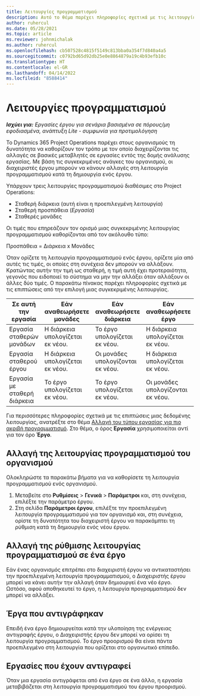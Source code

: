 ```yaml
---
title: Λειτουργίες προγραμματισμού
description: Αυτό το θέμα παρέχει πληροφορίες σχετικά με τις λειτουργίες προγραμματισμού.
author: ruhercul
ms.date: 05/28/2021
ms.topic: article
ms.reviewer: johnmichalak
ms.author: ruhercul
ms.openlocfilehash: cb507528c4815f5149c813bba0a354f7d840a4a5
ms.sourcegitcommit: c0792bd65d92db25e0e8864879a19c4b93efb10c
ms.translationtype: HT
ms.contentlocale: el-GR
ms.lasthandoff: 04/14/2022
ms.locfileid: "8588414"
---
```

# <a name="scheduling-modes"></a>Λειτουργίες προγραμματισμού

_**Ισχύει για:** Εργασίες έργου για σενάρια βασισμένα σε πόρους/μη εφοδιασμένα, ανάπτυξη Lite - συμφωνία για προτιμολόγηση_


Το Dynamics 365 Project Operations παρέχει στους οργανισμούς τη δυνατότητα να καθορίζουν τον τρόπο με τον οποίο διαχειρίζονται τις αλλαγές σε βασικές μεταβλητές σε εργασίες εντός της δομής ανάλυσης εργασίας. Με βάση τις συγκεκριμένες ανάγκες του οργανισμού, οι διαχειριστές έργου μπορούν να κάνουν αλλαγές στη λειτουργία προγραμματισμού κατά τη δημιουργία ενός έργου.

Υπάρχουν τρεις λειτουργίες προγραμματισμού διαθέσιμες στο Project Operations:

  - Σταθερή διάρκεια (αυτή είναι η προεπιλεγμένη λειτουργία)
  - Σταθερή προσπάθεια (*Εργασία*)
  - Σταθερές μονάδες

Οι τιμές που επηρεάζουν τον ορισμό μιας συγκεκριμένης λειτουργίας προγραμματισμού καθορίζονται από τον ακόλουθο τύπο:

  Προσπάθεια = Διάρκεια x Μονάδες

Όταν ορίζετε τη λειτουργία προγραμματισμού ενός έργου, ορίζετε μία από αυτές τις τιμές, οι οποίες στη συνέχεια δεν μπορούν να αλλάξουν. Κρατώντας αυτήν την τιμή ως σταθερή, η τιμή αυτή έχει προτεραιότητα, γεγονός που ειδοποιεί το σύστημα να μην την αλλάξει όταν αλλάξουν οι άλλες δύο τιμές. Ο παρακάτω πίνακας παρέχει πληροφορίες σχετικά με τις επιπτώσεις από την επιλογή μιας συγκεκριμένης λειτουργίας.

| **Σε αυτή την εργασία**             | **Εάν αναθεωρήσετε μονάδες**   | **Εάν αναθεωρήσετε διάρκεια** | **Εάν αναθεωρήσετε έργο**  |
|----------------------|---------------------------|----------------------------|---------------------------|
| Εργασία σταθερών μονάδων     | Η διάρκεια υπολογίζεται εκ νέου. | Το έργο υπολογίζεται εκ νέου.    | Η διάρκεια υπολογίζεται εκ νέου. |
| Εργασία σταθερού έργου    | Η διάρκεια υπολογίζεται εκ νέου. | Οι μονάδες υπολογίζονται εκ νέου.    | Η διάρκεια υπολογίζεται εκ νέου. |
| Εργασία με σταθερή διάρκεια  | Το έργο υπολογίζεται εκ νέου.   | Το έργο υπολογίζεται εκ νέου.    | Οι μονάδες υπολογίζονται εκ νέου.   |

Για περισσότερες πληροφορίες σχετικά με τις επιπτώσεις μιας δεδομένης λειτουργίας, ανατρέξτε στο θέμα [Αλλαγή του τύπου εργασίας για πιο ακριβή προγραμματισμό](https://support.microsoft.com/en-us/office/change-the-task-type-for-more-accurate-scheduling-b0b969ad-45bc-4e9e-8967-435587548a72). Στο θέμα, ο όρος **Εργασία** χρησιμοποιείται αντί για τον όρο **Έργο**.

## <a name="change-the-organizations-scheduling-mode"></a>Αλλαγή της λειτουργίας προγραμματισμού του οργανισμού

Ολοκληρώστε τα παρακάτω βήματα για να καθορίσετε τη λειτουργία προγραμματισμού ενός οργανισμού.

1. Μεταβείτε στο **Ρυθμίσεις** \> **Γενικά** \> **Παράμετροι** και, στη συνέχεια, επιλέξτε την παράμετρο έργου. 
2. Στη σελίδα **Παράμετροι έργου**, επιλέξτε την προεπιλεγμένη λειτουργία προγραμματισμού για τον οργανισμό και, στη συνέχεια, ορίστε τη δυνατότητα του διαχειριστή έργου να παρακάμπτει τη ρύθμιση κατά τη δημιουργία ενός νέου έργου.

## <a name="change-the-scheduling-mode-setting-on-a-project"></a>Αλλαγή της ρύθμισης λειτουργίας προγραμματισμού σε ένα έργο

Εάν ένας οργανισμός επιτρέπει στο διαχειριστή έργου να αντικαταστήσει την προεπιλεγμένη λειτουργία προγραμματισμού, ο Διαχειριστής έργου μπορεί να κάνει αυτήν την αλλαγή όταν δημιουργεί ένα νέο έργο. Ωστόσο, αφού αποθηκευτεί το έργο, η λειτουργία προγραμματισμού δεν μπορεί να αλλάξει.

## <a name="copied-projects"></a>Έργα που αντιγράφηκαν

Επειδή ένα έργο δημιουργείται κατά την υλοποίηση της ενέργειας αντιγραφής έργου, ο Διαχειριστής έργου δεν μπορεί να ορίσει τη λειτουργία προγραμματισμού. Το έργο προορισμού θα είναι πάντα προεπιλεγμένο στη λειτουργία που ορίζεται στο οργανωτικό επίπεδο.

## <a name="copied-tasks"></a>Εργασίες που έχουν αντιγραφεί

Όταν μια εργασία αντιγράφεται από ένα έργο σε ένα άλλο, η εργασία μεταβιβάζεται στη λειτουργία προγραμματισμού του έργου προορισμού.

